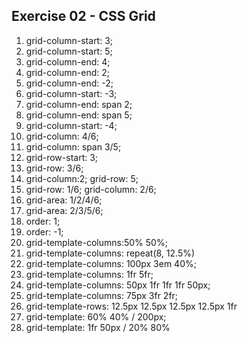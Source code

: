 ## Exercise 02 - CSS Grid

1.  grid-column-start: 3;
2.  grid-column-start: 5;
3.  grid-column-end: 4;
4.  grid-column-end: 2;
5.  grid-column-end: -2;
6.  grid-column-start: -3;
7.  grid-column-end: span 2;
8.  grid-column-end: span 5;
9.  grid-column-start: -4;
10. grid-column: 4/6;
11. grid-column: span 3/5;
12. grid-row-start: 3;
13. grid-row: 3/6;
14. grid-column:2;
    grid-row: 5;
15. grid-row: 1/6;
    grid-column: 2/6;
16. grid-area: 1/2/4/6;
17. grid-area: 2/3/5/6;
18. order: 1;
19. order: -1;
20. grid-template-columns:50% 50%;
21. grid-template-columns: repeat(8, 12.5%)
22. grid-template-columns: 100px 3em 40%;
23. grid-template-columns: 1fr 5fr;
24. grid-template-columns: 50px 1fr 1fr 1fr 50px;
25. grid-template-columns: 75px 3fr 2fr;
26. grid-template-rows: 12.5px 12.5px 12.5px 12.5px 1fr
27. grid-template: 60% 40% / 200px;
28. grid-template: 1fr 50px / 20% 80%